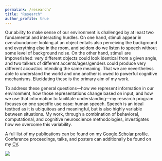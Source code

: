 ```yaml
---
permalink: /research/
title: "Research"
author_profile: true
---
```


Our ability to make sense of our environment is challenged by at least two fundamental and interacting hurdles. On one hand, stimuli appear in overabundance: looking at an object entails also perceiving the background and everything else in the room, and seldom do we listen to speech without some level of background noise. On the other hand, stimuli are impoverished: very different objects could look identical from a given angle, and two talkers of different accents/ages/genders could produce very different acoustics intending the same meaning. That we are nevertheless able to understand the world and one another is owed to powerful cognitive mechanisms. Elucidating these is the primary aim of my work.

To address these general questions—how we represent information in our environment, how those representations change based on input, and how we use that information to facilitate understanding—my research program focuses on one specific use case: human speech. Speech is an ideal testbed as it is ubiquitous and meaningful, but is also highly variable between situations. My work, through a combination of behavioral, computational, and cognitive neuroscience methodologies, investigates how we overcome this variability.

A full list of my publications can be found on my [Google Scholar profile](https://scholar.google.com/citations?user=UfMvTKcAAAAJ&hl=en). Conference proceedings, talks, and posters can additionally be found on my [CV](https://shawnncummings.github.io/files/Cummings_CV_090125.pdf).

![](https://shawnncummings.github.io/images/research-schematic.png)
